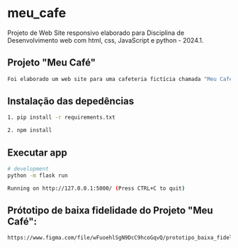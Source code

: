 # meu_cafe
Projeto de Web Site responsivo elaborado para Disciplina de Desenvolvimento web com html, css, JavaScript e python - 2024.1.

## Projeto "Meu Café" 

```bash
Foi elaborado um web site para uma cafeteria fictícia chamada "Meu Café".
```

## Instalação das depedências

```bash
1. pip install -r requirements.txt

2. npm install
```

## Executar app

```bash
# development
python -m flask run

Running on http://127.0.0.1:5000/ (Press CTRL+C to quit)

```

## Prótotipo de baixa fidelidade do Projeto "Meu Café":
```bash
https://www.figma.com/file/wFuoehlSgN9DcC9hcoGqvQ/prototipo_baixa_fidelidade_Meu-Cafe?type=whiteboard&t=5MzYNfVIaKAinT07-6
```
